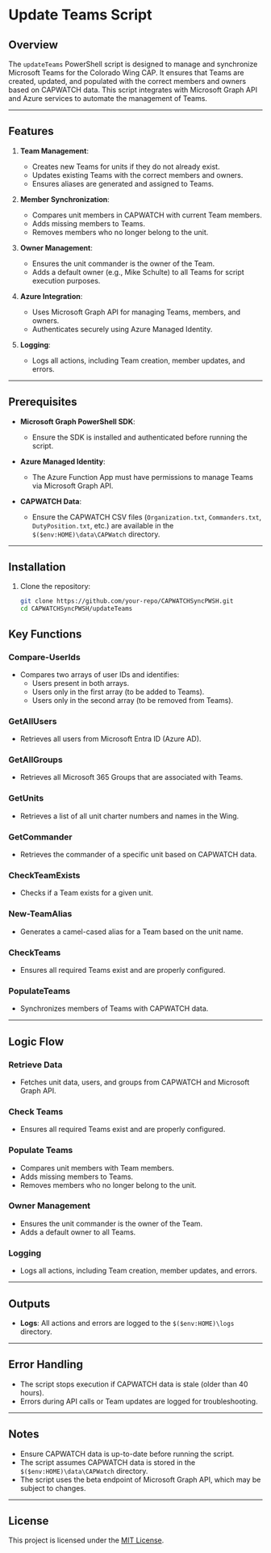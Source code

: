 # Update Teams Script

## Overview

The `updateTeams` PowerShell script is designed to manage and synchronize Microsoft Teams for the Colorado Wing CAP. It ensures that Teams are created, updated, and populated with the correct members and owners based on CAPWATCH data. This script integrates with Microsoft Graph API and Azure services to automate the management of Teams.

---

## Features

1. **Team Management**:
   - Creates new Teams for units if they do not already exist.
   - Updates existing Teams with the correct members and owners.
   - Ensures aliases are generated and assigned to Teams.

2. **Member Synchronization**:
   - Compares unit members in CAPWATCH with current Team members.
   - Adds missing members to Teams.
   - Removes members who no longer belong to the unit.

3. **Owner Management**:
   - Ensures the unit commander is the owner of the Team.
   - Adds a default owner (e.g., Mike Schulte) to all Teams for script execution purposes.

4. **Azure Integration**:
   - Uses Microsoft Graph API for managing Teams, members, and owners.
   - Authenticates securely using Azure Managed Identity.

5. **Logging**:
   - Logs all actions, including Team creation, member updates, and errors.

---

## Prerequisites

- **Microsoft Graph PowerShell SDK**:
  - Ensure the SDK is installed and authenticated before running the script.

- **Azure Managed Identity**:
  - The Azure Function App must have permissions to manage Teams via Microsoft Graph API.

- **CAPWATCH Data**:
  - Ensure the CAPWATCH CSV files (`Organization.txt`, `Commanders.txt`, `DutyPosition.txt`, etc.) are available in the `$($env:HOME)\data\CAPWatch` directory.

---

## Installation

1. Clone the repository:
   ```bash
   git clone https://github.com/your-repo/CAPWATCHSyncPWSH.git
   cd CAPWATCHSyncPWSH/updateTeams

## Key Functions

### Compare-UserIds
- Compares two arrays of user IDs and identifies:
  - Users present in both arrays.
  - Users only in the first array (to be added to Teams).
  - Users only in the second array (to be removed from Teams).

### GetAllUsers
- Retrieves all users from Microsoft Entra ID (Azure AD).

### GetAllGroups
- Retrieves all Microsoft 365 Groups that are associated with Teams.

### GetUnits
- Retrieves a list of all unit charter numbers and names in the Wing.

### GetCommander
- Retrieves the commander of a specific unit based on CAPWATCH data.

### CheckTeamExists
- Checks if a Team exists for a given unit.

### New-TeamAlias
- Generates a camel-cased alias for a Team based on the unit name.

### CheckTeams
- Ensures all required Teams exist and are properly configured.

### PopulateTeams
- Synchronizes members of Teams with CAPWATCH data.

---

## Logic Flow

### Retrieve Data
- Fetches unit data, users, and groups from CAPWATCH and Microsoft Graph API.

### Check Teams
- Ensures all required Teams exist and are properly configured.

### Populate Teams
- Compares unit members with Team members.
- Adds missing members to Teams.
- Removes members who no longer belong to the unit.

### Owner Management
- Ensures the unit commander is the owner of the Team.
- Adds a default owner to all Teams.

### Logging
- Logs all actions, including Team creation, member updates, and errors.

---

## Outputs

- **Logs**: All actions and errors are logged to the `$($env:HOME)\logs` directory.

---

## Error Handling

- The script stops execution if CAPWATCH data is stale (older than 40 hours).
- Errors during API calls or Team updates are logged for troubleshooting.

---

## Notes

- Ensure CAPWATCH data is up-to-date before running the script.
- The script assumes CAPWATCH data is stored in the `$($env:HOME)\data\CAPWatch` directory.
- The script uses the beta endpoint of Microsoft Graph API, which may be subject to changes.

---

## License

This project is licensed under the [MIT License](LICENSE).